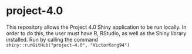 # project-4.0
This repository allows the Project 4.0 Shiny application to be run locally. In
order to do this, the user must have R, RStudio, as well as the Shiny library
installed. Run by calling the command  
    `shiny::runGitHub("project-4.0", "VictorKong94")`
